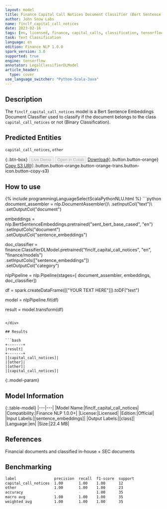 ```yaml
---
layout: model
title: Finance Capital Call Notices Document Classifier (Bert Sentence Embeddings)
author: John Snow Labs
name: finclf_capital_call_notices
date: 2023-02-16
tags: [en, licensed, finance, capital_calls, classification, tensorflow]
task: Text Classification
language: en
edition: Finance NLP 1.0.0
spark_version: 3.0
supported: true
engine: tensorflow
annotator: LegalClassifierDLModel
article_header:
  type: cover
use_language_switcher: "Python-Scala-Java"
---
```


## Description

The `finclf_capital_call_notices` model is a Bert Sentence Embeddings Document Classifier used to classify if the document belongs to the class `capital_call_notices` or not (Binary Classification).

## Predicted Entities

`capital_call_notices`, `other`

{:.btn-box}
<button class="button button-orange" disabled>Live Demo</button>
<button class="button button-orange" disabled>Open in Colab</button>
[Download](https://s3.amazonaws.com/auxdata.johnsnowlabs.com/finance/models/finclf_capital_call_notices_en_1.0.0_3.0_1676590287518.zip){:.button.button-orange}
[Copy S3 URI](s3://auxdata.johnsnowlabs.com/finance/models/finclf_capital_call_notices_en_1.0.0_3.0_1676590287518.zip){:.button.button-orange.button-orange-trans.button-icon.button-copy-s3}

## How to use



<div class="tabs-box" markdown="1">
{% include programmingLanguageSelectScalaPythonNLU.html %}
```python
document_assembler = nlp.DocumentAssembler()\
    .setInputCol("text")\
    .setOutputCol("document")
  
embeddings = nlp.BertSentenceEmbeddings.pretrained("sent_bert_base_cased", "en")\
    .setInputCols("document")\
    .setOutputCol("sentence_embeddings")
    
doc_classifier = finance.ClassifierDLModel.pretrained("finclf_capital_call_notices", "en", "finance/models")\
    .setInputCols(["sentence_embeddings"])\
    .setOutputCol("category")
    
nlpPipeline = nlp.Pipeline(stages=[
    document_assembler, 
    embeddings,
    doc_classifier])
 
df = spark.createDataFrame([["YOUR TEXT HERE"]]).toDF("text")

model = nlpPipeline.fit(df)

result = model.transform(df)
```

</div>

## Results

```bash
+-------+
|result|
+-------+
|[capital_call_notices]|
|[other]|
|[other]|
|[capital_call_notices]|
```

{:.model-param}
## Model Information

{:.table-model}
|---|---|
|Model Name:|finclf_capital_call_notices|
|Compatibility:|Finance NLP 1.0.0+|
|License:|Licensed|
|Edition:|Official|
|Input Labels:|[sentence_embeddings]|
|Output Labels:|[class]|
|Language:|en|
|Size:|22.4 MB|

## References

Financial documents and classified in-house + SEC documents

## Benchmarking

```bash
label                 precision  recall  f1-score  support 
capital_call_notices  1.00       1.00    1.00      12      
other                 1.00       1.00    1.00      23      
accuracy              -          -       1.00      35      
macro avg             1.00       1.00    1.00      35      
weighted avg          1.00       1.00    1.00      35   
```